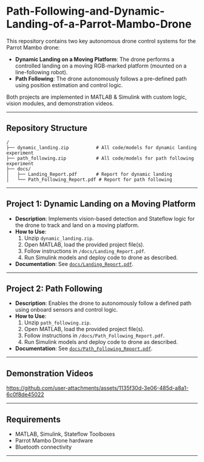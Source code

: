 # Path-Following-and-Dynamic-Landing-of-a-Parrot-Mambo-Drone

This repository contains two key autonomous drone control systems for the Parrot Mambo drone:

- **Dynamic Landing on a Moving Platform**: The drone performs a controlled landing on a moving RGB-marked platform (mounted on a line-following robot).
- **Path Following**: The drone autonomously follows a pre-defined path using position estimation and control logic.

Both projects are implemented in MATLAB & Simulink with custom logic, vision modules, and demonstration videos.

---

## Repository Structure

```
/
├── dynamic_landing.zip          # All code/models for dynamic landing experiment
├── path_following.zip           # All code/models for path following experiment
├── docs/
│   ├── Landing_Report.pdf       # Report for dynamic landing
│   └── Path_Following_Report.pdf # Report for path following
```
---

## Project 1: Dynamic Landing on a Moving Platform

- **Description**: Implements vision-based detection and Stateflow logic for the drone to track and land on a moving platform.
- **How to Use**:
  1. Unzip `dynamic_landing.zip`.
  2. Open MATLAB, load the provided project file(s).
  3. Follow instructions in `/docs/Landing_Report.pdf`.
  4. Run Simulink models and deploy code to drone as described.
- **Documentation**: See [`docs/Landing_Report.pdf`](docs/Landing_Report.pdf).
---

## Project 2: Path Following

- **Description**: Enables the drone to autonomously follow a defined path using onboard sensors and control logic.
- **How to Use**:
  1. Unzip `path_following.zip`.
  2. Open MATLAB, load the provided project file(s).
  3. Follow instructions in `/docs/Path_Following_Report.pdf`.
  4. Run Simulink models and deploy code to drone as described.
- **Documentation**: See [`docs/Path_Following_Report.pdf`](docs/Path_Following_Report.pdf).
---

## Demonstration Videos
https://github.com/user-attachments/assets/1135f30d-3e06-485d-a8a1-6c0f8de45022 



---

## Requirements

- MATLAB, Simulink, Stateflow Toolboxes
- Parrot Mambo Drone hardware
- Bluetooth connectivity

---

```

